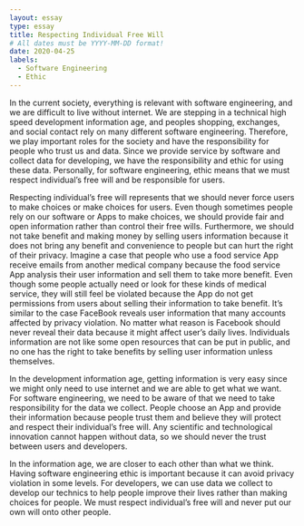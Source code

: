 ```yaml
---
layout: essay
type: essay
title: Respecting Individual Free Will
# All dates must be YYYY-MM-DD format!
date: 2020-04-25
labels:
  - Software Engineering
  - Ethic
---
```

In the current society, everything is relevant with software engineering, and we are difficult to live without internet. We are stepping in a technical high speed development information age, and peoples shopping, exchanges, and social contact rely on many different software engineering. Therefore, we play important roles for the society and have the responsibility for people who trust us and data. Since we provide service by software and collect data for developing, we have the responsibility and ethic for using these data. Personally, for software engineering, ethic means that we must respect individual’s free will and be responsible for users.

Respecting individual’s free will represents that we should never force users to make choices or make choices for users. Even though sometimes people rely on our software or Apps to make choices, we should provide fair and open information rather than control their free wills. Furthermore, we should not take benefit and making money by selling users information because it does not bring any benefit and convenience to people but can hurt the right of their privacy. Imagine a case that people who use a food service App receive emails from another medical company because the food service App analysis their user information and sell them to take more benefit. Even though some people actually need or look for these kinds of medical service, they will still feel be violated because the App do not get permissions from users about selling their information to take benefit. It’s similar to the case FaceBook reveals user information that many accounts affected by privacy violation. No matter what reason is Facebook should never reveal their data because it might affect user’s daily lives. Individuals information are not like some open resources that can be put in public, and no one has the right to take benefits by selling user information unless themselves.

In the development information age, getting information is very easy since we might only need to use internet and we are able to get what we want. For software engineering, we need to be aware of that we need to take responsibility for the data we collect. People choose an App and provide their information because people trust them and believe they will protect and respect their individual’s free will. Any scientific and technological innovation cannot happen without data, so we should never the trust between users and developers.

In the information age, we are closer to each other than what we think. Having software engineering ethic is important because it can avoid privacy violation in some levels. For developers, we can use data we collect to develop our technics to help people improve their lives rather than making choices for people. We must respect individual’s free will and never put our own will onto other people.
